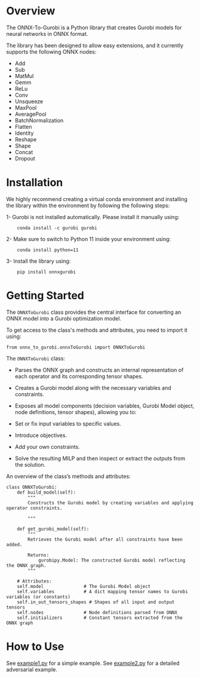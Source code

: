 # Overview

The ONNX-To-Gurobi is a Python library that creates Gurobi models for neural networks in ONNX format.

The library has been designed to allow easy extensions, and it currently supports the following ONNX nodes:

- Add
- Sub
- MatMul
- Gemm
- ReLu
- Conv
- Unsqueeze
- MaxPool
- AveragePool
- BatchNormalization
- Flatten
- Identity
- Reshape
- Shape
- Concat
- Dropout


# Installation

We highly recommend creating a virtual conda environment and installing the library within the environment by following the following steps:

1- Gurobi is not installed automatically. Please install it manually using:
```
    conda install -c gurobi gurobi
```
2- Make sure to switch to Python 11 inside your environment using:
```
    conda install python=11
``` 

3- Install the library using:
```
    pip install onnxgurobi
```

# Getting Started

The ```ONNXToGurobi``` class provides the central interface for converting an ONNX model into a Gurobi optimization model.

To get access to the class's methods and attributes, you need to import it using:

```
from onnx_to_gurobi.onnxToGurobi import ONNXToGurobi

```


The ```ONNXToGurobi``` class:

- Parses the ONNX graph and constructs an internal representation of each operator and its corresponding tensor shapes.

- Creates a Gurobi model along with the necessary variables and constraints.

- Exposes all model components (decision variables, Gurobi Model object, node definitions, tensor shapes), allowing you to:

* Set or fix input variables to specific values.

* Introduce objectives.

* Add your own constraints.

* Solve the resulting MILP and then inspect or extract the outputs from the solution.


An overview of the class’s methods and attributes:

```
class ONNXToGurobi:
    def build_model(self):
        """
        Constructs the Gurobi model by creating variables and applying operator constraints.

        """

    def get_gurobi_model(self):
        """
        Retrieves the Gurobi model after all constraints have been added.

        Returns:
            gurobipy.Model: The constructed Gurobi model reflecting the ONNX graph.
        """

    # Attributes:
    self.model               # The Gurobi Model object
    self.variables           # A dict mapping tensor names to Gurobi variables (or constants)
    self.in_out_tensors_shapes # Shapes of all input and output tensors
    self.nodes               # Node definitions parsed from ONNX
    self.initializers        # Constant tensors extracted from the ONNX graph

```

# How to Use

See [example1.py](./examples/example1.py) for a simple example.
See [example2.py](./examples/example2.py) for a detailed adversarial example.